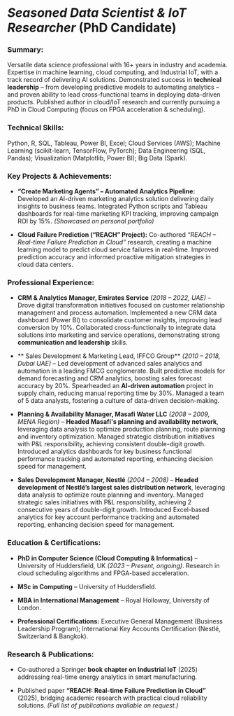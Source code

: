 # _Seasoned Data Scientist & IoT Researcher_ (PhD Candidate)  

### **Summary:** 
Versatile data science professional with 16+ years in industry and academia. Expertise in machine learning, cloud computing, and Industrial IoT, with a track record of delivering AI solutions. Demonstrated success in **technical leadership** – from developing predictive models to automating analytics – and proven ability to lead cross-functional teams in deploying data-driven products. Published author in cloud/IoT research and currently pursuing a PhD in Cloud Computing (focus on FPGA acceleration & scheduling).

### **Technical Skills:** 
Python, R, SQL, Tableau, Power BI, Excel; Cloud Services (AWS); Machine Learning (scikit-learn, TensorFlow, PyTorch); Data Engineering (SQL, Pandas); Visualization (Matplotlib, Power BI); Big Data (Spark).

### **Key Projects & Achievements:**

- **“Create Marketing Agents” – Automated Analytics Pipeline:** Developed an AI-driven marketing analytics solution delivering daily insights to business teams. Integrated Python scripts and Tableau dashboards for real-time marketing KPI tracking, improving campaign ROI by 15%. _(Showcased on personal portfolio)_
    
- **Cloud Failure Prediction (“REACH” Project):** Co-authored _“REACH – Real-time Failure Prediction in Cloud”_ research, creating a machine learning model to predict cloud service failures in real-time. Improved prediction accuracy and informed proactive mitigation strategies in cloud data centers.  
    

### **Professional Experience:**
   
- **CRM & Analytics Manager, Emirates Service** _(2018 – 2022, UAE)_ – Drove digital transformation initiatives focused on customer relationship management and process automation. Implemented a new CRM data dashboard (Power BI) to consolidate customer insights, improving lead conversion by 10%. Collaborated cross-functionally to integrate data solutions into marketing and service operations, demonstrating strong **communication and leadership** skills.

- ** Sales Development & Marketing Lead, IFFCO Group** _(2010 – 2018, Dubai UAE)_ – Led development of advanced sales analytics and automation in a leading FMCG conglomerate. Built predictive models for demand forecasting and CRM analytics, boosting sales forecast accuracy by 20%. Spearheaded an **AI-driven automation** project in supply chain, reducing manual reporting time by 30%. Managed a team of 5 data analysts, fostering a culture of data-driven decision-making.

- **Planning & Availability Manager, Masafi Water LLC** _(2008 – 2009, MENA Region)_ – **Headed Masafi's planning and availability network**, leveraging data analysis to optimize production planning, route planning and inventory optimization. Managed strategic distribution initiatives with P&L responsibility, achieving consistent double-digit growth. Introduced analytics dashboards for key business functional performance tracking and automated reporting, enhancing decision speed for management.     
    
- **Sales Development Manager, Nestlé** _(2004 – 2008)_ – **Headed development of Nestlé’s largest sales distribution network**, leveraging data analysis to optimize route planning and inventory. Managed strategic sales initiatives with P&L responsibility, achieving 2 consecutive years of double-digit growth. Introduced Excel-based analytics for key account performance tracking and automated reporting, enhancing decision speed for management.     

### **Education & Certifications:**

- **PhD in Computer Science (Cloud Computing & Informatics)** – University of Huddersfield, UK _(2023 – Present, ongoing)_. Research in cloud scheduling algorithms and FPGA-based acceleration.
    
- **MSc in Computing** – University of Huddersfield.

- **MBA in International Management** – Royal Holloway, University of London.
    
- **Professional Certifications:** Executive General Management (Business Leadership Program); International Key Accounts Certification (Nestlé, Switzerland & Bangkok).
    

### **Research & Publications:** 

- Co-authored a Springer **book chapter on Industrial IoT** (2025) addressing real-time energy analytics in smart manufacturing. 

- Published paper **“REACH: Real-time Failure Prediction in Cloud”** (2025), bridging academic research with practical cloud reliability solutions. _(Full list of publications available on request.)_
